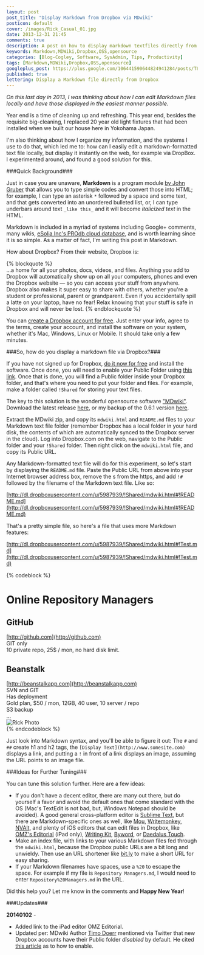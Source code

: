 ```yaml
---
layout: post
post_title: "Display Markdown from Dropbox via MDwiki"
posticon: default
cover: /images/Rick_Casual_01.jpg
date: 2013-12-31 21:45
comments: true
description: A post on how to display markdown textfiles directly from your Dropbox, by Rick Cogley.
keywords: Markdown,MDWiki,Dropbox,OSS,opensource
categories: [Blog-Cogley, Software, SysAdmin, Tips, Productivity]
tags: [Markdown,MDWiki,Dropbox,OSS,opensource]
googleplus_post: https://plus.google.com/106441590644824941284/posts/T8NxFxF3QYK
published: true
lettering: Display a Markdown file directly from Dropbox
---
```


_On this last day in 2013, I was thinking about how I can edit Markdown files locally and have those displayed in the easiest manner possible._

<!--more--> 

Year end is a time of cleaning up and refreshing. This year end, besides the requisite big-cleaning, I replaced 20 year old light fixtures that had been installed when we built our house here in Yokohama Japan. 

I'm also thinking about how I organize my information, and the systems I use to do that, which led me to: how can I easily edit a markdown-formatted text file locally, but display it instantly on the web, for example via DropBox. I experimented around, and found a good solution for this. 

###Quick Background###

Just in case you are unaware, **Markdown** is a program module [by John Gruber](http://daringfireball.net/projects/markdown/) that allows you to type simple codes and convert those into HTML; for example, I can type an asterisk ``*`` followed by a space and some text, and that gets converted into an unordered bulleted list, or, I can type underbars around text ``_like this_`` and it will become _italicized text_ in the HTML. 

Markdown is included in a myriad of systems including Google+ comments, many wikis, [eSolia Inc's PROdb cloud database](http://www.esolia.com/prodb), and is worth learning since it is so simple. As a matter of fact, I'm writing this post in Markdown.

How about Dropbox? From their website, Dropbox is: 

{% blockquote %}  
...a home for all your photos, docs, videos, and files. Anything you add to Dropbox will automatically show up on all your computers, phones and even the Dropbox website — so you can access your stuff from anywhere. Dropbox also makes it super easy to share with others, whether you're a student or professional, parent or grandparent. Even if you accidentally spill a latte on your laptop, have no fear! Relax knowing that your stuff is safe in Dropbox and will never be lost.
{% endblockquote %}  

You can [create a Dropbox account for free](https://t.co/EJKPA6EUih). Just enter your info, agree to the terms, create your account, and install the software on your system, whether it's Mac, Windows, Linux or Mobile. It should take only a few minutes.

###So, how do you display a markdown file via Dropbox?###

If you have not signed up for Dropbox, [do it now for free](https://t.co/EJKPA6EUih) and install the software. Once done, you will need to enable your Public Folder using [this link](https://www.dropbox.com/enable_public_folder). Once that is done, you will find a Public folder inside your Dropbox folder, and that's where you need to put your folder and files. For example, make a folder called ``!Shared`` for storing your text files. 

The key to this solution is the wonderful opensource software ["MDwiki"](http://dynalon.github.io/mdwiki/#!index.md). Download the latest release [here](https://github.com/Dynalon/mdwiki/releases/latest), or my backup of the 0.6.1 version [here](https://dl.dropboxusercontent.com/u/5987939/!backups/MDwiki/mdwiki-0.6.1.zip). 

Extract the MDwiki zip, and copy its ``mdwiki.html`` and ``README.md`` files to your Markdown text file folder (remember Dropbox has a local folder in your hard disk, the contents of which are automatically synced to the Dropbox server in the cloud). Log into Dropbox.com on the web, navigate to the Public folder and your ``!Shared`` folder. Then right click on the ``mdwiki.html`` file, and copy its Public URL. 

Any Markdown-formatted text file will do for this experiment, so let's start by displaying the ``README.md`` file. Paste the Public URL from above into your Internet browser address box, remove the s from the https, and add ``!#`` followed by the filename of the Markdown text file. Like so: 
  
[http://dl.dropboxusercontent.com/u/5987939/!Shared/mdwiki.html#!README.md](http://dl.dropboxusercontent.com/u/5987939/!Shared/mdwiki.html#!README.md)  
  
That's a pretty simple file, so here's a file that uses more Markdown features:  
  
[http://dl.dropboxusercontent.com/u/5987939/!Shared/mdwiki.html#!Test.md](http://dl.dropboxusercontent.com/u/5987939/!Shared/mdwiki.html#!Test.md)  
  
{% codeblock %}
# Online Repository Managers

## GitHub
[http://github.com](http://github.com)  
GIT only  
10 private repo, 25$ / mon, no hard disk limit.  

## Beanstalk  
[http://beanstalkapp.com](http://beanstalkapp.com)    
SVN and GIT  
Has deployment  
Gold plan, $50 / mon, 12GB, 40 user, 10 server / repo  
S3 backup  
...  
![Rick Photo](http://dl.dropboxusercontent.com/u/5987939/!Shared/Test.JPG)  
{% endcodeblock %}
  
Just look into Markdown syntax, and you'll be able to figure it out: The ``#`` and ``##`` create h1 and h2 tags, the ``[Display Text](http://www.somesite.com)`` displays a link, and putting a ``!`` in front of a link displays an image, assuming the URL points to an image file. 

###Ideas for Further Tuning###

You can tune this solution further. Here are a few ideas:  
  
* If you don't have a decent editor, there are many out there, but do yourself a favor and avoid the default ones that come standard with the OS (Mac's TextEdit is not bad, but, Windows Notepad should be avoided). A good general cross-platform editor is [Sublime Text](http://www.sublimetext.com/3), but there are Markdown-specific ones as well, like [Mou](http://mouapp.com/), [Writemonkey](http://writemonkey.com/), [NVAlt](http://brettterpstra.com/projects/nvalt/), and plenty of iOS editors that can edit files in Dropbox, like [OMZ's Editorial](http://omz-software.com/editorial/) (iPad only), [Writing Kit](http://getwritingkit.com/), [Byword](http://bywordapp.com/), or [Daedalus Touch](http://daedalusapp.com/). 
* Make an index file, with links to your various Markdown files fed through the ``mdwiki.html``, because the Dropbox public URLs are a bit long and unwieldy. Then use an URL shortener like [bit.ly](http://bit.ly) to make a short URL for easy sharing. 
* If your Markdown filenames have spaces, use a ``%20`` to escape the space. For example if my file is ``Repository Managers.md``, I would need to enter ``Repository%20Managers.md`` in the URL.

Did this help you? Let me know in the comments and **Happy New Year**!

###Updates###
  
**20140102** -  
  
* Added link to the iPad editor OMZ Editorial.
* Updated per: MDwiki Author [Timo Doerr](https://twitter.com/timodoerr) mentioned via Twitter that new Dropbox accounts have their Public folder _disabled_ by default. He cited [this article](http://techdows.com/2012/10/create-public-folder-dropbox-new-account.html) as to how to enable. 



